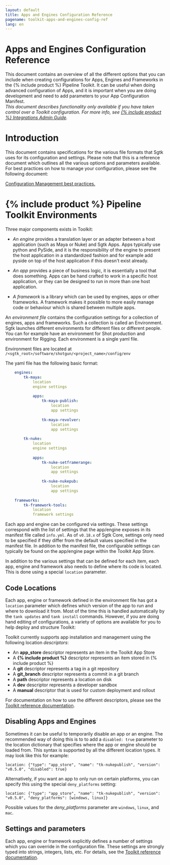 ```yaml
---
layout: default
title: Apps and Engines Configuration Reference
pagename: toolkit-apps-and-engines-config-ref
lang: en
---
```


# Apps and Engines Configuration Reference

This document contains an overview of all the different options that you can include when creating configurations for Apps, Engines and Frameworks in the {% include product %} Pipeline Toolkit. It can be useful when doing advanced configuration of Apps, and it is important when you are doing development and need to add parameters to your App Configuration Manifest.  
_This document describes functionality only available if you have taken control over a Toolkit configuration. For more info, see  [{% include product %} Integrations Admin Guide](https://support.shotgunsoftware.com/hc/en-us/articles/115000067493)._

# Introduction

This document contains specifications for the various file formats that Sgtk uses for its configuration and settings. Please note that this is a reference document which outlines all the various options and parameters available. For best practices on how to manage your configuration, please see the following document:

[Configuration Management best practices.](https://support.shotgunsoftware.com/hc/en-us/articles/219033168)

# {% include product %} Pipeline Toolkit Environments

Three major components exists in Toolkit:

-   _An engine_  provides a translation layer or an adapter between a host application (such as Maya or Nuke) and Sgtk Apps. Apps typically use python and PySide, and it is the responsibility of the engine to present the host application in a standardized fashion and for example add pyside on top of the host application if this doesn't exist already.
    
-   _An app_  provides a piece of business logic, it is essentially a tool that does something. Apps can be hand crafted to work in a specific host application, or they can be designed to run in more than one host application.
    
-   _A framework_  is a library which can be used by engines, apps or other frameworks. A framework makes it possible to more easily manage code or behaviour which is shared between multiple apps.
    

An  _environment file_  contains the configuration settings for a collection of engines, apps and frameworks. Such a collection is called an Environment. Sgtk launches different environments for different files or different people. You can for example have an environment for Shot production and environment for Rigging. Each environment is a single yaml file.

Environment files are located at  `/<sgtk_root>/software/shotgun/<project_name>/config/env`

The yaml file has the following basic format:

```yaml
    engines:
        tk-maya:
            location
            engine settings
    
            apps:
                tk-maya-publish:
                    location
                    app settings
    
                tk-maya-revolver:
                    location
                    app settings
    
        tk-nuke:
            location
            engine settings
    
            apps:
                tk-nuke-setframerange:
                    location
                    app settings
    
                tk-nuke-nukepub:
                    location
                    app settings
    
    frameworks:
        tk-framework-tools:
            location
            framework settings
```

Each app and engine can be configured via settings. These settings correspond with the list of settings that the app/engine exposes in its manifest file called  `info.yml`. As of  `v0.18.x`  of Sgtk Core, settings only need to be specified if they differ from the default values specified in the manifest file. In addition to the manifest file, the configurable settings can typically be found on the app/engine page within the Toolkit App Store.

In addition to the various settings that can be defined for each item, each app, engine and framework also needs to define where its code is located. This is done using a special  `location`  parameter.

## Code Locations

Each app, engine or framework defined in the environment file has got a  `location`  parameter which defines which version of the app to run and where to download it from. Most of the time this is handled automatically by the  `tank updates`  and  `tank install`  commands. However, if you are doing hand editing of configurations, a variety of options are available for you to help deploy and structure Toolkit:

Toolkit currently supports app installation and management using the following location  _descriptors_:

-   An  **app_store**  descriptor represents an item in the Toolkit App Store
-   A  **{% include product %}**  descriptor represents an item stored in {% include product %}
-   A  **git**  descriptor represents a tag in a git repository
-   A  **git_branch**  descriptor represents a commit in a git branch
-   A  **path**  descriptor represents a location on disk
-   A  **dev**  descriptor represents a developer sandbox
-   A  **manual**  descriptor that is used for custom deployment and rollout

For documentation on how to use the different descriptors, please see the  [Toolkit reference documentation](http://developer.shotgunsoftware.com/tk-core/descriptor.html#descriptor-types).

## Disabling Apps and Engines

Sometimes it can be useful to temporarily disable an app or an engine. The recommended way of doing this is to to add a  `disabled: true`  parameter to the location dictionary that specifies where the app or engine should be loaded from. This syntax is supported by all the different location types. It may look like this for example:

    location: {"type": "app_store", "name": "tk-nukepublish", "version": "v0.5.0", "disabled": true}

Alternatively, if you want an app to only run on certain platforms, you can specify this using the special  `deny_platforms`  setting:

    location: {"type": "app_store", "name": "tk-nukepublish", "version": "v0.5.0", "deny_platforms": [windows, linux]}

Possible values for the  _deny_platforms_  parameter are  `windows`,  `linux`, and  `mac`.

## Settings and parameters

Each app, engine or framework explicitly defines a number of settings which you can override in the configuration file. These settings are strongly typed into strings, integers, lists, etc. For details, see the  [Toolkit reference documentation](http://developer.shotgunsoftware.com/tk-core/platform.html#configuration-and-info-yml-manifest).
